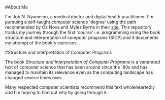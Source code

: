 #About Me

I'm Job N. Nyameino, a medical doctor and digital health practitioner. I'm pursuing a self-taught computer science 'degree' using the path recommended by Oz Nova and Myles Byrne in their [site](https://teachyourselfcs.com). This repository tracks my journey through the first 'course' i.e. programming using the book structure and interpretation of computer programs (SICP) and it documents my attempt of the book's exercises.

#Structure and Interpretation of Computer Programs

The book *Structure and Interpretation of Computer Programs* is a venerated text of computer science that has been around since the '80s and has managed to maintain its relevance even as the computing landscape has changed several times over.

Many respected computer scientists recommend this text wholeheartedly and I'm hoping to find out why by going through it.

